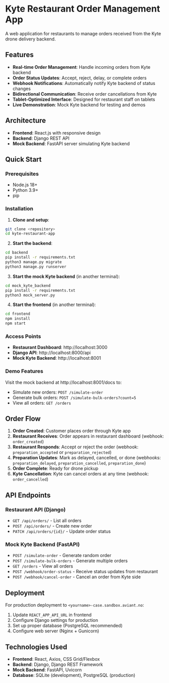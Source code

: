 # Kyte Restaurant Order Management App

A web application for restaurants to manage orders received from the Kyte drone delivery backend.

## Features

- **Real-time Order Management**: Handle incoming orders from Kyte backend
- **Order Status Updates**: Accept, reject, delay, or complete orders
- **Webhook Notifications**: Automatically notify Kyte backend of status changes
- **Bidirectional Communication**: Receive order cancellations from Kyte
- **Tablet-Optimized Interface**: Designed for restaurant staff on tablets
- **Live Demonstration**: Mock Kyte backend for testing and demos

## Architecture

- **Frontend**: React.js with responsive design
- **Backend**: Django REST API
- **Mock Backend**: FastAPI server simulating Kyte backend

## Quick Start

### Prerequisites

- Node.js 18+
- Python 3.9+
- pip

### Installation

1. **Clone and setup**:

```bash
git clone <repository>
cd kyte-restaurant-app
```

2. **Start the backend**:

```bash
cd backend
pip install -r requirements.txt
python3 manage.py migrate
python3 manage.py runserver
```

3. **Start the mock Kyte backend** (in another terminal):

```bash
cd mock_kyte_backend
pip install -r requirements.txt
python3 mock_server.py
```

4. **Start the frontend** (in another terminal):

```bash
cd frontend
npm install
npm start
```

### Access Points

- **Restaurant Dashboard**: http://localhost:3000
- **Django API**: http://localhost:8000/api
- **Mock Kyte Backend**: http://localhost:8001

### Demo Features

Visit the mock backend at http://localhost:8001/docs to:

- Simulate new orders: `POST /simulate-order`
- Generate bulk orders: `POST /simulate-bulk-orders?count=5`
- View all orders: `GET /orders`

## Order Flow

1. **Order Created**: Customer places order through Kyte app
2. **Restaurant Receives**: Order appears in restaurant dashboard (webhook: `order_created`)
3. **Restaurant Responds**: Accept or reject the order (webhook: `preparation_accepted` or `preparation_rejected`)
4. **Preparation Updates**: Mark as delayed, cancelled, or done (webhooks: `preparation_delayed`, `preparation_cancelled`, `preparation_done`)
5. **Order Complete**: Ready for drone pickup
6. **Kyte Cancellation**: Kyte can cancel orders at any time (webhook: `order_cancelled`)

## API Endpoints

### Restaurant API (Django)

- `GET /api/orders/` - List all orders
- `POST /api/orders/` - Create new order
- `PATCH /api/orders/{id}/` - Update order status

### Mock Kyte Backend (FastAPI)

- `POST /simulate-order` - Generate random order
- `POST /simulate-bulk-orders` - Generate multiple orders
- `GET /orders` - View all orders
- `POST /webhook/order-status` - Receive status updates from restaurant
- `POST /webhook/cancel-order` - Cancel an order from Kyte side

## Deployment

For production deployment to `<yourname>-case.sandbox.aviant.no`:

1. Update `REACT_APP_API_URL` in frontend
2. Configure Django settings for production
3. Set up proper database (PostgreSQL recommended)
4. Configure web server (Nginx + Gunicorn)

## Technologies Used

- **Frontend**: React, Axios, CSS Grid/Flexbox
- **Backend**: Django, Django REST Framework
- **Mock Backend**: FastAPI, Uvicorn
- **Database**: SQLite (development), PostgreSQL (production)
